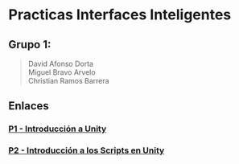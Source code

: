 # Practicas Interfaces Inteligentes
## Grupo 1:
> David Afonso Dorta          
> Miguel Bravo Arvelo          
> Christian Ramos Barrera

## Enlaces
### [P1 - Introducción a Unity](https://github.com/alu0100886306/P1-Introduccion_unity)
### [P2 - Introducción a los Scripts en Unity](https://github.com/davafons/P2-Introduccion-Scripts)
